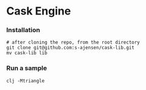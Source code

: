 # Cask Engine

### Installation
```shell
# after cloning the repo, from the root directory
git clone git@github.com:s-ajensen/cask-lib.git
mv cask-lib lib
```

### Run a sample
```shell
clj -Mtriangle
```